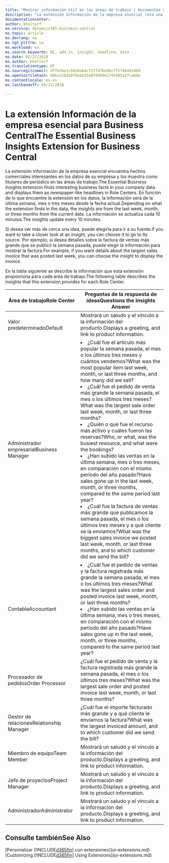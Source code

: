 ```yaml
---
title: "Mostrar información útil en las áreas de trabajo | Documentos de Microsoft"
description: "La extensión Información de la empresa esencial rota una serie de ideas comerciales en las áreas de trabajo."
documentationcenter: 
author: bholtorf
ms.service: dynamics365-business-central
ms.topic: article
ms.devlang: na
ms.tgt_pltfrm: na
ms.workload: na
ms.search.keywords: BI, add-in, insight, headline, data
ms.date: 02/27/2018
ms.author: bholtorf
ms.translationtype: HT
ms.sourcegitcommit: d7fb34e1c9428a64c71ff47be8bcff174649c00d
ms.openlocfilehash: ddbce1bd10f8eb635e8749b0e1743402a17ca69e
ms.contentlocale: es-es
ms.lasthandoff: 03/22/2018

---
```


# <a name="the-essential-business-insights-extension-for-business-central"></a><span data-ttu-id="ce660-103">La extensión Información de la empresa esencial para Business Central</span><span class="sxs-lookup"><span data-stu-id="ce660-103">The Essential Business Insights Extension for Business Central</span></span>
<span data-ttu-id="ce660-104">La extensión Información de la empresa esencial encuentra hechos comerciales interesantes en los datos de su empresa y los muestra como titulares de periódico en las áreas de trabajo.</span><span class="sxs-lookup"><span data-stu-id="ce660-104">The Essential Business Insights extension finds interesting business facts in your company data and displays them as newspaper-like headlines in Role Centers.</span></span> <span data-ttu-id="ce660-105">En función de lo que encuentre la extensión en los datos, la información será de la última semana, mes o tres meses desde la fecha actual.</span><span class="sxs-lookup"><span data-stu-id="ce660-105">Depending on what the extension finds in the data, the insights are from the last week, month, or three months from the current date.</span></span> <span data-ttu-id="ce660-106">La información se actualiza cada 10 minutos.</span><span class="sxs-lookup"><span data-stu-id="ce660-106">The insights update every 10 minutes.</span></span>  

<span data-ttu-id="ce660-107">Si desea ver más de cerca una idea, puede elegirla para ir a su fuente.</span><span class="sxs-lookup"><span data-stu-id="ce660-107">If you want to take a closer look at an insight, you can choose it to go to its source.</span></span> <span data-ttu-id="ce660-108">Por ejemplo, si desea detalles sobre la factura de ventas más grande que se publicó la semana pasada, puede elegir la información para mostrar la factura.</span><span class="sxs-lookup"><span data-stu-id="ce660-108">For example, if you want details about the largest sales invoice that was posted last week, you can choose the insight to display the invoice.</span></span>

<span data-ttu-id="ce660-109">En la tabla siguiente se describe la información que esta extensión proporciona para cada área de trabajo.</span><span class="sxs-lookup"><span data-stu-id="ce660-109">The following table describes the insights that this extension provides for each Role Center.</span></span>

|<span data-ttu-id="ce660-110">Área de trabajo</span><span class="sxs-lookup"><span data-stu-id="ce660-110">Role Center</span></span>|<span data-ttu-id="ce660-111">Preguntas de la respuesta de ideas</span><span class="sxs-lookup"><span data-stu-id="ce660-111">Questions the Insights Answer</span></span>|
|----|-----|
|<span data-ttu-id="ce660-112">Valor predeterminado</span><span class="sxs-lookup"><span data-stu-id="ce660-112">Default</span></span>|<span data-ttu-id="ce660-113">Mostrará un saludo y el vínculo a la información del producto.</span><span class="sxs-lookup"><span data-stu-id="ce660-113">Displays a greeting, and link to product information.</span></span>|
|<span data-ttu-id="ce660-114">Administrador empresarial</span><span class="sxs-lookup"><span data-stu-id="ce660-114">Business Manager</span></span>|<li> <span data-ttu-id="ce660-115">¿Cuál fue el artículo más popular la semana pasada, el mes o los últimos tres meses y cuántos vendemos?</span><span class="sxs-lookup"><span data-stu-id="ce660-115">What was the most popular item last week, month, or last three months, and how many did we sell?</span></span><br><li> <span data-ttu-id="ce660-116">¿Cuál fue el pedido de venta más grande la semana pasada, el mes o los últimos tres meses?</span><span class="sxs-lookup"><span data-stu-id="ce660-116">What was the largest sale order last week, month, or last three months?</span></span><br><li> <span data-ttu-id="ce660-117">¿Quién o qué fue el recurso más activo y cuáles fueron las reservas?</span><span class="sxs-lookup"><span data-stu-id="ce660-117">Who, or what, was the busiest resource, and what were the bookings?</span></span><br><li> <span data-ttu-id="ce660-118">¿Han subido las ventas en la última semana, mes o tres meses, en comparación con el mismo período del año pasado?</span><span class="sxs-lookup"><span data-stu-id="ce660-118">Have sales gone up in the last week, month, or three months, compared to the same period last year?</span></span><br><li> <span data-ttu-id="ce660-119">¿Cuál fue la factura de ventas más grande que publicamos la semana pasada, el mes o los últimos tres meses y a qué cliente se la enviamos?</span><span class="sxs-lookup"><span data-stu-id="ce660-119">What was the biggest sales invoice we posted last week, month, or last three months, and to which customer did we send the bill?</span></span></li> |
|<span data-ttu-id="ce660-120">Contable</span><span class="sxs-lookup"><span data-stu-id="ce660-120">Accountant</span></span>|<li> <span data-ttu-id="ce660-121">¿Cuál fue el pedido de ventas y la factura registrada más grande la semana pasada, el mes o los últimos tres meses?</span><span class="sxs-lookup"><span data-stu-id="ce660-121">What was the largest sales order and posted invoice last week, month, or last three months?</span></span><br><li> <span data-ttu-id="ce660-122">¿Han subido las ventas en la última semana, mes o tres meses, en comparación con el mismo período del año pasado?</span><span class="sxs-lookup"><span data-stu-id="ce660-122">Have sales gone up in the last week, month, or three months, compared to the same period last year?</span></span> |
|<span data-ttu-id="ce660-123">Procesador de pedidos</span><span class="sxs-lookup"><span data-stu-id="ce660-123">Order Processor</span></span>| <span data-ttu-id="ce660-124">¿Cuál fue el pedido de venta y la factura registrada más grande la semana pasada, el mes o los últimos tres meses?</span><span class="sxs-lookup"><span data-stu-id="ce660-124">What was the largest sale order and posted invoice last week, month, or last three months?</span></span>|
|<span data-ttu-id="ce660-125">Gestor de relaciones</span><span class="sxs-lookup"><span data-stu-id="ce660-125">Relationship Manager</span></span>| <span data-ttu-id="ce660-126">¿Cuál fue el importe facturado más grande y a qué cliente le enviamos la factura?</span><span class="sxs-lookup"><span data-stu-id="ce660-126">What was the largest invoiced amount, and to which customer did we send the bill?</span></span>|
|<span data-ttu-id="ce660-127">Miembro de equipo</span><span class="sxs-lookup"><span data-stu-id="ce660-127">Team Member</span></span>| <span data-ttu-id="ce660-128">Mostrará un saludo y el vínculo a la información del producto.</span><span class="sxs-lookup"><span data-stu-id="ce660-128">Displays a greeting, and link to product information.</span></span>|
|<span data-ttu-id="ce660-129">Jefe de proyectos</span><span class="sxs-lookup"><span data-stu-id="ce660-129">Project Manager</span></span>| <span data-ttu-id="ce660-130">Mostrará un saludo y el vínculo a la información del producto.</span><span class="sxs-lookup"><span data-stu-id="ce660-130">Displays a greeting, and link to product information.</span></span>|
|<span data-ttu-id="ce660-131">Administrador</span><span class="sxs-lookup"><span data-stu-id="ce660-131">Administrator</span></span>| <span data-ttu-id="ce660-132">Mostrará un saludo y el vínculo a la información del producto.</span><span class="sxs-lookup"><span data-stu-id="ce660-132">Displays a greeting, and link to product information.</span></span>|

## <a name="see-also"></a><span data-ttu-id="ce660-133">Consulte también</span><span class="sxs-lookup"><span data-stu-id="ce660-133">See Also</span></span>
<span data-ttu-id="ce660-134">[Personalizar [!INCLUDE[d365fin](includes/d365fin_md.md)] con extensiones](ui-extensions.md)</span><span class="sxs-lookup"><span data-stu-id="ce660-134">[Customizing [!INCLUDE[d365fin](includes/d365fin_md.md)] Using Extensions](ui-extensions.md)</span></span>
